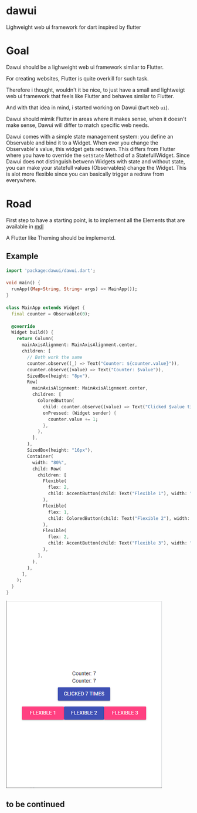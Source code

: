 # dawui
Lighweight web ui framework for dart inspired by flutter

# Goal
Dawui should be a lighweight web ui framework simliar to Flutter.

For creating websites, Flutter is quite overkill for such task.

Therefore i thought, wouldn't it be nice, to just have a small and lightweigt web ui framework that feels like Flutter and behaves similar to Flutter.

And with that idea in mind, i started working on Dawui (`Da`rt `W`eb `ui`).

Dawui should mimik Flutter in areas where it makes sense, when it doesn't make sense, Dawui will differ to match specific web needs.

Dawui comes with a simple state management system: you define an Observable and bind it to a Widget. When ever you change the Observable's value, this widget gets redrawn. This differs from Flutter where you have to override the `setState` Method of a StatefullWidget. Since Dawui does not distinguish betwenn Widgets with state and without state, you can make your statefull values (Observables) change the Widget. This is alot more flexible since you can basically trigger a redraw from everywhere.

# Road
First step to have a starting point, is to implement all the Elements that are available in [mdl](https://getmdl.io/components/index.html#dialog-section)

A Flutter like Theming should be implementd.

## Example
```dart
import 'package:dawui/dawui.dart';

void main() {
  runApp((Map<String, String> args) => MainApp());
}

class MainApp extends Widget {
  final counter = Observable(0);

  @override
  Widget build() {
    return Column(
      mainAxisAlignment: MainAxisAlignment.center,
      children: [
        // Both work the same
        counter.observe((_) => Text("Counter: ${counter.value}")),
        counter.observe((value) => Text("Counter: $value")),
        SizedBox(height: "8px"),
        Row(
          mainAxisAlignment: MainAxisAlignment.center,
          children: [
            ColoredButton(
              child: counter.observe((value) => Text("Clicked $value times")),
              onPressed: (Widget sender) {
                counter.value += 1;
              },
            ),
          ],
        ),
        SizedBox(height: "16px"),
        Container(
          width: "80%",
          child: Row(
            children: [
              Flexible(
                flex: 2,
                child: AccentButton(child: Text("Flexible 1"), width: "100%"),
              ),
              Flexible(
                flex: 1,
                child: ColoredButton(child: Text("Flexible 2"), width: "100%"),
              ),
              Flexible(
                flex: 2,
                child: AccentButton(child: Text("Flexible 3"), width: "100%"),
              ),
            ],
          ),
        ),
      ],
    );
  }
}

```

![example.png](./readme/example1.png)

## to be continued
